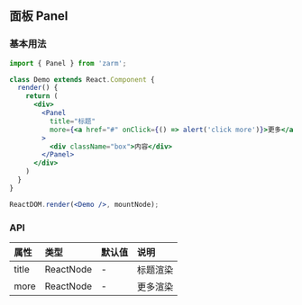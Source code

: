 ## 面板 Panel



### 基本用法
```jsx
import { Panel } from 'zarm';

class Demo extends React.Component {
  render() {
    return (
      <div>
        <Panel
          title="标题"
          more={<a href="#" onClick={() => alert('click more')}>更多</a>}
        >
          <div className="box">内容</div>
        </Panel>
      </div>
    )
  }
}

ReactDOM.render(<Demo />, mountNode);
```



### API

| 属性 | 类型 | 默认值 | 说明 |
| :--- | :--- | :--- | :--- |
| title | ReactNode | - | 标题渲染 |
| more | ReactNode | - | 更多渲染 |
